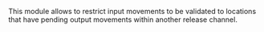 This module allows to restrict input movements to be validated to locations
that have pending output movements within another release channel.
